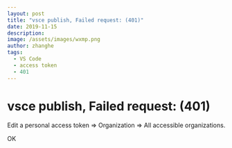 ```yaml
---
layout: post
title: "vsce publish, Failed request: (401)"
date: 2019-11-15
description:
image: /assets/images/wxmp.png
author: zhanghe
tags:
  - VS Code
  - access token
  - 401
---
```


# vsce publish, Failed request: (401)

Edit a personal access token => Organization => All accessible organizations.

OK
